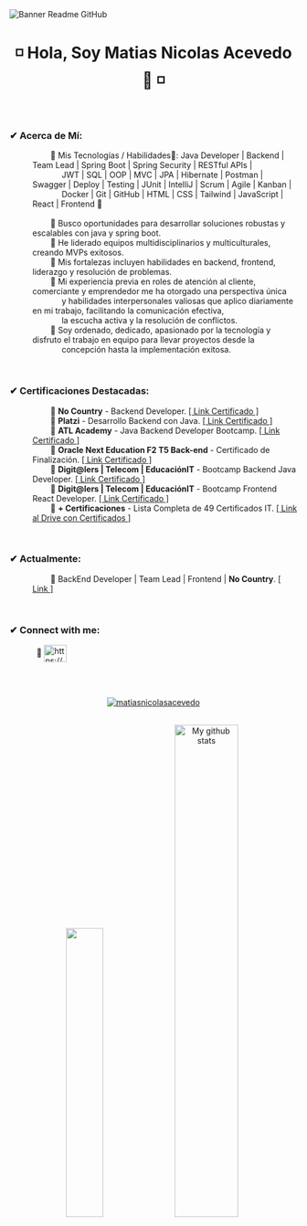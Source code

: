 <image align="center" src="https://i.imgur.com/c9EhicP.png" alt="Banner Readme GitHub">

<h1 align="center"> ◽ Hola, Soy Matias Nicolas Acevedo 👋 ◽ </h1>

<br>
  
<h3 align="left">✔ Acerca de Mí:</h3>

<dl>
    <dd>
        &nbsp;&nbsp;&nbsp;&nbsp;&nbsp;&nbsp;&nbsp; 
        🔸 Mis Tecnologías / Habilidades🧠: Java Developer | Backend | Team Lead | Spring Boot | Spring Security | RESTful APIs | 
        <br>&nbsp;&nbsp;&nbsp;&nbsp;&nbsp;&nbsp;&nbsp;&nbsp;&nbsp;&nbsp;&nbsp;&nbsp;
        JWT | SQL | OOP | MVC | JPA | Hibernate | Postman | Swagger | Deploy | Testing | JUnit | IntelliJ | Scrum | Agile | Kanban |
        <br>&nbsp;&nbsp;&nbsp;&nbsp;&nbsp;&nbsp;&nbsp;&nbsp;&nbsp;&nbsp;&nbsp;&nbsp;
        Docker | Git | GitHub | HTML | CSS | Tailwind | JavaScript | React | Frontend 🔸 
        <br>&nbsp;&nbsp;&nbsp;&nbsp;&nbsp;&nbsp;&nbsp;&nbsp;&nbsp;&nbsp;&nbsp;&nbsp;&nbsp;         
    </dd>
    <dd>
        &nbsp;&nbsp;&nbsp;&nbsp;&nbsp;&nbsp;&nbsp;
        🔹 Busco oportunidades para desarrollar soluciones robustas y escalables con java y spring boot.
    </dd>
    <dd>
        &nbsp;&nbsp;&nbsp;&nbsp;&nbsp;&nbsp;&nbsp;
        🔹 He liderado equipos multidisciplinarios y multiculturales, creando MVPs exitosos.
    </dd>
    <dd>
        &nbsp;&nbsp;&nbsp;&nbsp;&nbsp;&nbsp;&nbsp;
        🔹 Mis fortalezas incluyen habilidades en backend, frontend, liderazgo y resolución de problemas.
    </dd>
    <dd>
        &nbsp;&nbsp;&nbsp;&nbsp;&nbsp;&nbsp;&nbsp;
        🔹 Mi experiencia previa en roles de atención al cliente, comerciante y emprendedor me ha otorgado una perspectiva única
        <br>&nbsp;&nbsp;&nbsp;&nbsp;&nbsp;&nbsp;&nbsp;&nbsp;&nbsp;&nbsp;&nbsp;&nbsp;
        y habilidades interpersonales valiosas que aplico diariamente en mi trabajo, facilitando la comunicación efectiva, 
        <br>&nbsp;&nbsp;&nbsp;&nbsp;&nbsp;&nbsp;&nbsp;&nbsp;&nbsp;&nbsp;&nbsp;&nbsp;
        la escucha activa y la resolución de conflictos.
    </dd>
    <dd>
        &nbsp;&nbsp;&nbsp;&nbsp;&nbsp;&nbsp;&nbsp;
        🔹 Soy ordenado, dedicado, apasionado por la tecnología y disfruto el trabajo en equipo para llevar proyectos desde la
        <br>&nbsp;&nbsp;&nbsp;&nbsp;&nbsp;&nbsp;&nbsp;&nbsp;&nbsp;&nbsp;&nbsp;&nbsp; 
        concepción hasta la implementación exitosa.
    </dd>
</dl>

<br>

<h3 align="left">✔ Certificaciones Destacadas:</h3>

<dl>
    <dd>
        &nbsp;&nbsp;&nbsp;&nbsp;&nbsp;&nbsp;&nbsp; 
        🔸 <b>No Country</b> - Backend Developer. 
        <a href="https://drive.google.com/file/d/1pBP8DDy3YxkhkTrMKPw0NL1bl7m4pzaD/view?usp=drive_link" target="_blank">[ Link Certificado ]</a>
    </dd>
   <dd>
        &nbsp;&nbsp;&nbsp;&nbsp;&nbsp;&nbsp;&nbsp; 
        🔸 <b>Platzi</b> - Desarrollo Backend con Java.
        <a href="https://drive.google.com/file/d/1JmZml9-Z1girvDX0gOMtL6_qwwPF-hBH/view?usp=sharing" target="_blank">[ Link Certificado ]</a>
    </dd>
     <dd>
        &nbsp;&nbsp;&nbsp;&nbsp;&nbsp;&nbsp;&nbsp; 
        🔸 <b>ATL Academy</b> - Java Backend Developer Bootcamp. 
        <a href="https://drive.google.com/file/d/1gHpErL6syp5mrwA3pqTsnlu5x14PK7nC/view?usp=drive_link" target="_blank">[ Link Certificado ]</a>
    </dd>
    <dd>
        &nbsp;&nbsp;&nbsp;&nbsp;&nbsp;&nbsp;&nbsp; 
        🔸 <b>Oracle Next Education F2 T5 Back-end</b> - Certificado de Finalización. 
        <a href="https://drive.google.com/file/d/1Smc1oKek2NdJYKxO0Cb53Y5M8xkKaAib/view?usp=drive_link" target="_blank">[ Link Certificado ]</a>
    </dd>
    <dd>
        &nbsp;&nbsp;&nbsp;&nbsp;&nbsp;&nbsp;&nbsp; 
        🔸 <b>Digit@lers | Telecom | EducaciónIT</b> - Bootcamp Backend Java Developer. 
        <a href="https://drive.google.com/file/d/1NjM9Mj6VR6zjgYYPfb3Xn0lbZMc843eo/view?usp=drive_link" target="_blank">[ Link Certificado ]</a>
    </dd>
    <dd>
        &nbsp;&nbsp;&nbsp;&nbsp;&nbsp;&nbsp;&nbsp; 
        🔸 <b>Digit@lers | Telecom | EducaciónIT</b> - Bootcamp Frontend React Developer. 
        <a href="https://drive.google.com/file/d/1NzsJKrIof9RBYm7_RMvBVT5mzpD_KjRh/view?usp=drive_link" target="_blank">[ Link Certificado ]</a>
    </dd>
    <dd>
        &nbsp;&nbsp;&nbsp;&nbsp;&nbsp;&nbsp;&nbsp; 
        🔸 <b>+ Certificaciones</b> - Lista Completa de 49 Certificados IT.
        <a href="https://drive.google.com/drive/folders/1SD7B7iXG0PmdEYuB5nyuoaCHL2uiuOFa?usp=sharing" target="_blank">[ Link al Drive con Certificados ]</a>
    </dd>
</dl>

<br>

<h3 align="left">✔ Actualmente:</h3>

<dl>
    <dd>
        &nbsp;&nbsp;&nbsp;&nbsp;&nbsp;&nbsp;&nbsp;
        🔸 BackEnd Developer | Team Lead | Frontend | <b>No Country</b>.
        <a href="https://www.nocountry.tech/" target="_blank">[ Link ]</a>
    </dd>
</dl>

<br>

<h3 align="left">✔ Connect with me:</h3>

<p align="left">
    &nbsp;&nbsp;&nbsp;&nbsp;&nbsp;&nbsp;&nbsp;&nbsp;&nbsp;&nbsp;&nbsp;
    🔸 <a href="https://www.linkedin.com/in/matias-nicolas-acevedo/" target="_blank"><img align="center" src="https://raw.githubusercontent.com/rahuldkjain/github-profile-readme-generator/master/src/images/icons/Social/linked-in-alt.svg" alt="https://www.linkedin.com/in/matias-nicolas-acevedo/" height="30" width="40" /></a>
</p>

<br>
<br>

<p align="center"> <a href="https://github.com/ryo-ma/github-profile-trophy"><img src="https://github-profile-trophy.vercel.app/?username=matiasnicolasacevedo&theme=onedark" alt="matiasnicolasacevedo" /></a> 
</p>

<br>

<div align="center">
    <img src="https://github-readme-stats.vercel.app/api/top-langs/?username=MatiasNicolasAcevedo&layout=compact&theme=cobalt&hide_border=true" width="36%"/>
    <img src="https://github-readme-stats.vercel.app/api?username=MatiasNicolasAcevedo&show_icons=true&theme=cobalt&hide_border=true" alt="My github stats" width="47%"/> 
</div>
